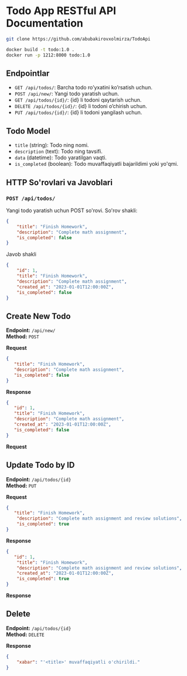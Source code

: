 # Todo App RESTful API Documentation
```bash
git clone https://github.com/abubakirovxolmirza/TodoApi
```
```bash
docker build -t todo:1.0 .
docker run -p 1212:8000 todo:1.0
```

## Endpointlar

- `GET /api/todos/`: Barcha todo ro’yxatini ko’rsatish uchun.
- `POST /api/new/`: Yangi todo yaratish uchun.
- `GET /api/todos/{id}/`: {id} li todoni qaytarish uchun.
- `DELETE /api/todos/{id}/`: {id} li todoni o’chirish uchun.
- `PUT /api/todos/{id}/`: {id} li todoni yangilash uchun.

## Todo Model

- `title` (string): Todo ning nomi.
- `description` (text): Todo ning tavsifi.
- `data` (datetime): Todo yaratilgan vaqti.
- `is_completed` (boolean): Todo muvaffaqiyatli bajarildimi yoki yo'qmi.

## HTTP So'rovlari va Javoblari

### `POST /api/todos/`

Yangi todo yaratish uchun POST so'rovi. So'rov shakli:

```json
{
    "title": "Finish Homework",
    "description": "Complete math assignment",
    "is_completed": false
}
```
Javob shakli
```json
{
    "id": 1,
    "title": "Finish Homework",
    "description": "Complete math assignment",
    "created_at": "2023-01-01T12:00:00Z",
    "is_completed": false
}
```
## Create New Todo

**Endpoint:** `/api/new/`  
**Method:** `POST`  

**Request**
```json
{
   "title": "Finish Homework",
   "description": "Complete math assignment",
   "is_completed": false
}
```
**Response**
```json
{
   "id": 1,
   "title": "Finish Homework",
   "description": "Complete math assignment",
   "created_at": "2023-01-01T12:00:00Z",
   "is_completed": false
}
```
**Request**
## Update Todo by ID


**Endpoint:** `/api/todos/{id}`  
**Method:** `PUT`  

**Request**
```json
{
   "title": "Finish Homework",
    "description": "Complete math assignment and review solutions",
    "is_completed": true
}
```
**Response**
```json
{
   "id": 1,
    "title": "Finish Homework",
    "description": "Complete math assignment and review solutions",
    "created_at": "2023-01-01T12:00:00Z",
    "is_completed": true
}
```
**Response**
## Delete 

**Endpoint:** `/api/todos/{id}`  
**Method:** `DELETE`  

**Response**
```json
{
    "xabar": "'<title>' muvaffaqiyatli o'chirildi."
}
```
